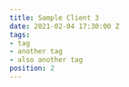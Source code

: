 ```yaml
---
title: Sample Client 3
date: 2021-02-04 17:30:00 Z
tags:
- tag
- another tag
- also another tag
position: 2
---
```


